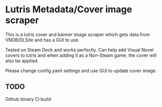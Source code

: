 # Lutris Metadata/Cover image scraper

This is a lutris cover and banner image scraper which gets data from VNDB/DLSite and has a GUI to use.

Tested on Steam Deck and works perfectly. Can help add Visual Novel covers to lutris and when adding it as a Non-Steam game, the cover will also be applied.

Please change config.yaml settings and use GUI to update cover image.

## TODO
Github binary CI build
